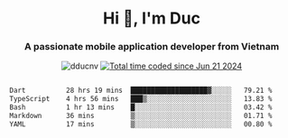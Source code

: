 <h1 align="center">
  Hi 👋, I'm  Duc</h1>
<h3 align="center">A passionate mobile application developer from Vietnam</h3>  
  
<p align="center"> <img src="https://komarev.com/ghpvc/?username=dducnv&label=Profile%20views&color=0e75b6&style=flat" alt="dducnv" /> 
<a href="https://wakatime.com/@4d2a2cd9-1bcb-4dd1-84a4-dce128a35137"><img src="https://wakatime.com/badge/user/4d2a2cd9-1bcb-4dd1-84a4-dce128a35137.svg" alt="Total time coded since Jun 21 2024" /></a>
</p>  

<div style="width: 100vw; overflow-x: auto; flex:center">
  <!--START_SECTION:waka-->

```txt
Dart          28 hrs 19 mins  ███████████████████▓░░░░░   79.21 %
TypeScript    4 hrs 56 mins   ███▒░░░░░░░░░░░░░░░░░░░░░   13.83 %
Bash          1 hr 13 mins    █░░░░░░░░░░░░░░░░░░░░░░░░   03.42 %
Markdown      36 mins         ▒░░░░░░░░░░░░░░░░░░░░░░░░   01.71 %
YAML          17 mins         ▒░░░░░░░░░░░░░░░░░░░░░░░░   00.80 %
```

<!--END_SECTION:waka-->
</div>




  
